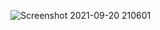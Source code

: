 ![Screenshot 2021-09-20 210601](https://user-images.githubusercontent.com/48469274/134030590-ccc637ff-78a1-43fc-b29f-9e85efdafec8.png)
